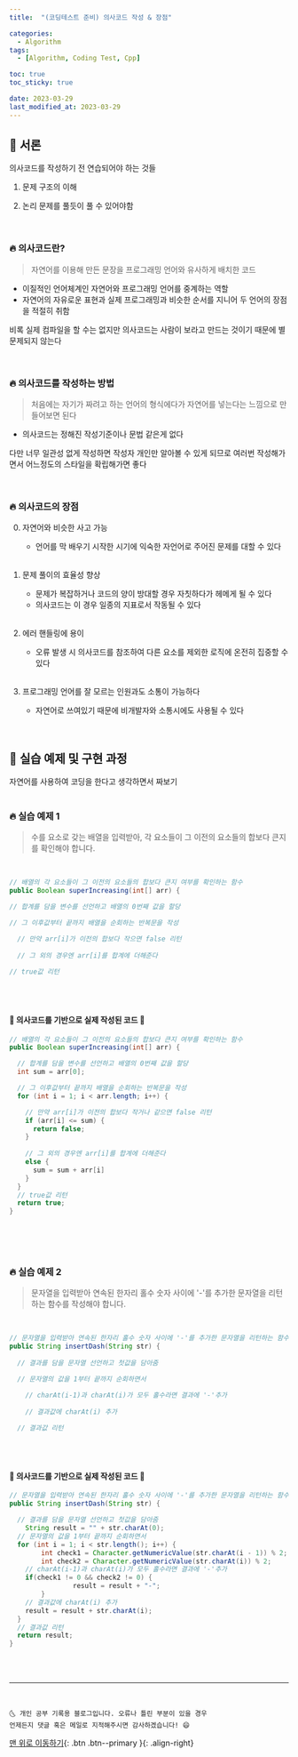 ```yaml
---
title:  "(코딩테스트 준비) 의사코드 작성 & 장점" 

categories:
  - Algorithm
tags:
  - [Algorithm, Coding Test, Cpp]

toc: true
toc_sticky: true

date: 2023-03-29
last_modified_at: 2023-03-29
---
```


## 🚀 서론

의사코드를 작성하기 전 연습되어야 하는 것들 

1. 문제 구조의 이해


2. 논리 문제를 풀듯이 풀 수 있어야함

<br>

### 🔥 의사코드란?


>  자연어를 이용해 만든 문장을 프로그래밍 언어와 유사하게 배치한 코드

- 이질적인 언어체계인 자연어와 프로그래밍 언어를 중계하는 역할
- 자연어의 자유로운 표현과 실제 프로그래밍과 비슷한 순서를 지니어 두 언어의 장점을 적절히 취함

비록 실제 컴파일을 할 수는 없지만 의사코드는 사람이 보라고 만드는 것이기 때문에 별 문제되지 않는다


<br>

### 🔥 의사코드를 작성하는 방법

> 처음에는 자기가 짜려고 하는 언어의 형식에다가 자연어를 넣는다는 느낌으로 만들어보면 된다


- 의사코드는 정해진 작성기준이나 문법 같은게 없다

다만 너무 일관성 없게 작성하면 작성자 개인만 알아볼 수 있게 되므로 여러번 작성해가면서 어느정도의 스타일을 확립해가면 좋다

<br>

### 🔥 의사코드의 장점

0. 자연어와 비슷한 사고 가능
    - 언어를 막 배우기 시작한 시기에 익숙한 자언어로 주어진 문제를 대할 수 있다
      <br><br> 
1. 문제 풀이의 효율성 향상
    - 문제가 복잡하거나 코드의 양이 방대할 경우 자칫하다가 헤메게 될 수 있다
    - 의사코드는 이 경우 일종의 지표로서 작동될 수 있다
      <br><br>

2. 에러 핸들링에 용이
    - 오류 발생 시 의사코드를 참조하여 다른 요소를 제외한 로직에 온전히 집중할 수 있다
      <br><br>

3. 프로그래밍 언어를 잘 모르는 인원과도 소통이 가능하다
   - 자연어로 쓰여있기 때문에 비개발자와 소통시에도 사용될 수 있다



<br>

## 🚀 실습 예제 및 구현 과정

자연어를 사용하여 코딩을 한다고 생각하면서 짜보기
<br><br>

### 🔥 실습 예제 1

> 수를 요소로 갖는 배열을 입력받아, 각 요소들이 그 이전의 요소들의 합보다 큰지를 확인해야 합니다.

<br>

```java
// 배열의 각 요소들이 그 이전의 요소들의 합보다 큰지 여부를 확인하는 함수
public Boolean superIncreasing(int[] arr) {

// 합계를 담을 변수를 선언하고 배열의 0번째 값을 할당

// 그 이후값부터 끝까지 배열을 순회하는 반복문을 작성

  // 만약 arr[i]가 이전의 합보다 작으면 false 리턴
  
  // 그 외의 경우엔 arr[i]를 합계에 더해준다
  
// true값 리턴
```
<br><br>

#### 💎 의사코드를 기반으로 실제 작성된 코드 💎

```java
// 배열의 각 요소들이 그 이전의 요소들의 합보다 큰지 여부를 확인하는 함수
public Boolean superIncreasing(int[] arr) {

  // 합계를 담을 변수를 선언하고 배열의 0번째 값을 할당
  int sum = arr[0];

  // 그 이후값부터 끝까지 배열을 순회하는 반복문을 작성
  for (int i = 1; i < arr.length; i++) {

    // 만약 arr[i]가 이전의 합보다 작거나 같으면 false 리턴
    if (arr[i] <= sum) {
      return false;
    }  
  
    // 그 외의 경우엔 arr[i]를 합계에 더해준다
    else {
      sum = sum + arr[i]
    } 
  }  
  // true값 리턴
  return true;
}
```

<br><br><br>

### 🔥 실습 예제 2

> 문자열을 입력받아 연속된 한자리 홀수 숫자 사이에 '-'를 추가한 문자열을 리턴하는 함수를 작성해야 합니다.

<br>

```java
// 문자열을 입력받아 연속된 한자리 홀수 숫자 사이에 '-'를 추가한 문자열을 리턴하는 함수
public String insertDash(String str) {
  
  // 결과를 담을 문자열 선언하고 첫값을 담아줌

  // 문자열의 값을 1부터 끝까지 순회하면서

    // charAt(i-1)과 charAt(i)가 모두 홀수라면 결과에 '-'추가
  
    // 결과값에 charAt(i) 추가
    
  // 결과값 리턴
```

<br><br>

#### 💎 의사코드를 기반으로 실제 작성된 코드 💎



```java
// 문자열을 입력받아 연속된 한자리 홀수 숫자 사이에 '-'를 추가한 문자열을 리턴하는 함수
public String insertDash(String str) {

  // 결과를 담을 문자열 선언하고 첫값을 담아줌
	String result = "" + str.charAt(0);
  // 문자열의 값을 1부터 끝까지 순회하면서
  for (int i = 1; i < str.length(); i++) {
		int check1 = Character.getNumericValue(str.charAt(i - 1)) % 2;
		int check2 = Character.getNumericValue(str.charAt(i)) % 2;
    // charAt(i-1)과 charAt(i)가 모두 홀수라면 결과에 '-'추가
    if(check1 != 0 && check2 != 0) {
				result = result + "-";
		}
    // 결과값에 charAt(i) 추가
    result = result + str.charAt(i);
  }
  // 결과값 리턴
  return result;
}
```

<br><br>


***
<br>

    🌜 개인 공부 기록용 블로그입니다. 오류나 틀린 부분이 있을 경우 
    언제든지 댓글 혹은 메일로 지적해주시면 감사하겠습니다! 😄

[맨 위로 이동하기](#){: .btn .btn--primary }{: .align-right}